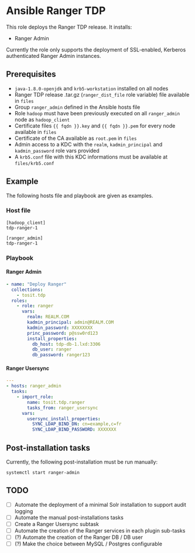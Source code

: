 # Ansible Ranger TDP

This role deploys the Ranger TDP release. It installs:

- Ranger Admin

Currently the role only supports the deployment of SSL-enabled, Kerberos authenticated Ranger Admin instances.

## Prerequisites

- `java-1.8.0-openjdk` and `krb5-workstation` installed on all nodes
- Ranger TDP release .tar.gz (`ranger_dist_file` role variable) file available in `files`
- Group `ranger_admin` defined in the Ansible hosts file
- Role `hadoop` must have been previously executed on all `ranger_admin` node as `hadoop_client`
- Certificate files `{{ fqdn }}.key` and `{{ fqdn }}.pem` for every node available in `files`
- Certificate of the CA available as `root.pem` in `files`
- Admin access to a KDC with the `realm`, `kadmin_principal` and `kadmin_password` role vars provided
- A `krb5.conf` file with this KDC informations must be available at `files/krb5.conf`

## Example

The following hosts file and playbook are given as examples.

### Host file

```
[hadoop_client]
tdp-ranger-1

[ranger_admin]
tdp-ranger-1
```

### Playbook

#### Ranger Admin

```yaml
- name: "Deploy Ranger"
  collections:
    - tosit.tdp
  roles:
    - role: ranger
      vars:
        realm: REALM.COM
        kadmin_principal: admin@REALM.COM
        kadmin_password: XXXXXXXX
        princ_password: p@ssw0rd123
        install_properties:
          db_host: tdp-db-1.lxd:3306
          db_user: ranger
          db_password: ranger123
```

#### Ranger Usersync

```yaml
---
- hosts: ranger_admin
  tasks:
    - import_role:
        name: tosit.tdp.ranger
        tasks_from: ranger_usersync
      vars:
        usersync_install_properties:
          SYNC_LDAP_BIND_DN: cn=example,c=fr
          SYNC_LDAP_BIND_PASSWORD: XXXXXXX
```
## Post-installation tasks

Currently, the following post-installation must be run manually:

```
systemctl start ranger-admin
```

## TODO

- [ ] Automate the deployment of a minimal Solr installation to support audit logging
- [ ] Automate the manual post-installations tasks
- [ ] Create a Ranger Usersync subtask
- [ ] Automate the creation of the Ranger services in each plugin sub-tasks
- [ ] (?) Automate the creation of the Ranger DB / DB user
- [ ] (?) Make the choice between MySQL / Postgres configurable
